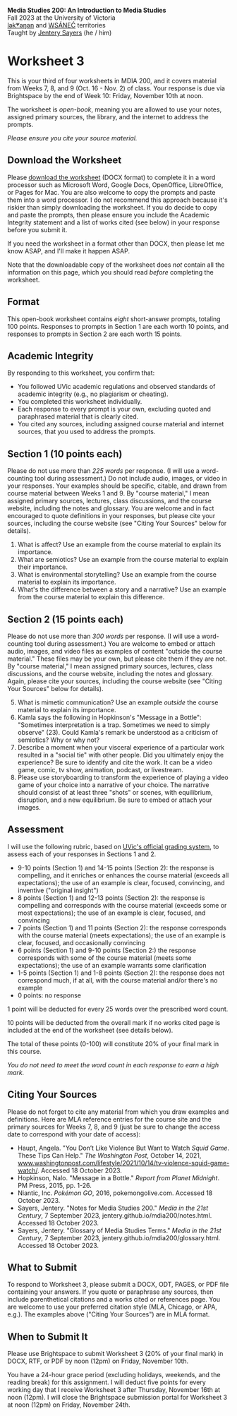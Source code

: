 **Media Studies 200: An Introduction to Media Studies**        
Fall 2023 at the University of Victoria  
[lək̓ʷəŋən](https://www.songheesnation.ca/community/l-k-ng-n-traditional-territory) and [<u>W</u>SÁNEĆ](https://wsanec.com/) territories      
Taught by [Jentery Sayers](https://jntry.work/) (he / him) 

# Worksheet 3

This is your third of four worksheets in MDIA 200, and it covers material from Weeks 7, 8, and 9 (Oct. 16 - Nov. 2) of class. Your response is due via Brightspace by the end of Week 10: Friday, November 10th at noon.

The worksheet is *open-book*, meaning you are allowed to use your notes, assigned primary sources, the library, and the internet to address the prompts.

*Please ensure you cite your source material.* 

## Download the Worksheet 

Please [download the worksheet](mdia200Worksheet3.docx) (DOCX format) to complete it in a word processor such as Microsoft Word, Google Docs, OpenOffice, LibreOffice, or Pages for Mac. You are also welcome to copy the prompts and paste them into a word processor. I do not recommend this approach because it's riskier than simply downloading the worksheet. If you do decide to copy and paste the prompts, then please ensure you include the Academic Integrity statement and a list of works cited (see below) in your response before you submit it. 

If you need the worksheet in a format other than DOCX, then please let me know ASAP, and I'll make it happen ASAP. 

Note that the downloadable copy of the worksheet does *not* contain all the information on this page, which you should read *before* completing the worksheet. 

## Format

This open-book worksheet contains *eight* short-answer prompts, totaling 100 points. Responses to prompts in Section 1 are each worth 10 points, and responses to prompts in Section 2 are each worth 15 points. 

## Academic Integrity 

By responding to this worksheet, you confirm that: 

* You followed UVic academic regulations and observed standards of academic integrity (e.g., no plagiarism or cheating). 
* You completed this worksheet individually.
* Each response to every prompt is your own, excluding quoted and paraphrased material that is clearly cited. 
* You cited any sources, including assigned course material and internet sources, that you used to address the prompts. 

## Section 1 (10 points each)

Please do not use more than *225 words* per response. (I will use a word-counting tool during assessment.) Do not include audio, images, or video in your responses. Your examples should be specific, citable, and drawn from course material between Weeks 1 and 9. By "course material," I mean assigned primary sources, lectures, class discussions, and the course website, including the notes and glossary. You are welcome and in fact encouraged to quote definitions in your responses, but please cite your sources, including the course website (see "Citing Your Sources" below for details). 

1. What is affect? Use an example from the course material to explain its importance.  
2. What are semiotics? Use an example from the course material to explain their importance. 
3. What is environmental storytelling? Use an example from the course material to explain its importance. 
4. What's the difference between a story and a narrative? Use an example from the course material to explain this difference. 

## Section 2 (15 points each)

Please do not use more than *300 words* per response. (I will use a word-counting tool during assessment.) You are welcome to embed or attach audio, images, and video files as examples of content "outside the course material." These files may be your own, but please cite them if they are not. By "course material," I mean assigned primary sources, lectures, class discussions, and the course website, including the notes and glossary. Again, please cite your sources, including the course website (see "Citing Your Sources" below for details).

<ol start=5>
<li>What is mimetic communication? Use an example <em>outside</em> the course material to explain its importance.</li>
<li>Kamla says the following in Hopkinson's "Message in a Bottle": "Sometimes interpretation is a trap. Sometimes we need to simply observe" (23). Could Kamla's remark be understood as a criticism of semiotics? Why or why not?</li>
<li>Describe a moment when your visceral experience of a particular work resulted in a "social tie" with other people. Did you ultimately enjoy the experience? Be sure to identify and cite the work. It can be a video game, comic, tv show, animation, podcast, or livestream.</li>   
<li>Please use storyboarding to transform the experience of playing a video game of your choice into a narrative of your choice. The narrative should consist of at least three "shots" or scenes, with equilibrium, disruption, and a new equilibrium. Be sure to embed or attach your images.</li>
</ol>
  
## Assessment 

I will use the following rubric, based on [UVic's official grading system](https://www.uvic.ca/calendar/undergrad/index.php#/policy/S1AAgoGuV?bc=true&bcCurrent=14%20-%20Grading&bcGroup=Undergraduate%20Academic%20Regulations&bcItemType=policies), to assess each of your responses in Sections 1 and 2. 

* 9-10 points (Section 1) and 14-15 points (Section 2): the response is compelling, and it enriches or enhances the course material (exceeds all expectations); the use of an example is clear, focused, convincing, and inventive ("original insight")
* 8 points (Section 1) and 12-13 points (Section 2): the response is compelling and corresponds with the course material (exceeds some or most expectations); the use of an example is clear, focused, and convincing 
* 7 points (Section 1) and 11 points (Section 2): the response corresponds with the course material (meets expectations); the use of an example is clear, focused, and occasionally convincing 
* 6 points (Section 1) and 9-10 points (Section 2:) the response corresponds with some of the course material (meets some expectations); the use of an example warrants some clarification  
* 1-5 points (Section 1) and 1-8 points (Section 2): the response does not correspond much, if at all, with the course material and/or there's no example
* 0 points: no response  

1 point will be deducted for every 25 words over the prescribed word count. 

10 points will be deducted from the overall mark if no works cited page is included at the end of the worksheet (see details below).

The total of these points (0-100) will constitute 20% of your final mark in this course. 

*You do not need to meet the word count in each response to earn a high mark.* 

## Citing Your Sources 

Please do not forget to cite any material from which you draw examples and definitions. Here are MLA reference entries for the course site and the primary sources for Weeks 7, 8, and 9 (just be sure to change the access date to correspond with your date of access): 

* Haupt, Angela. "You Don’t Like Violence But Want to Watch *Squid Game*. These Tips Can Help." *The Washington Post*, October 14, 2021, www.washingtonpost.com/lifestyle/2021/10/14/tv-violence-squid-game-watch/. Accessed 18 October 2023. 
* Hopkinson, Nalo. "Message in a Bottle." *Report from Planet Midnight*. PM Press, 2015, pp. 1-26. 
* Niantic, Inc. *Pokémon GO*, 2016, pokemongolive.com. Accessed 18 October 2023.
* Sayers, Jentery. "Notes for Media Studies 200." *Media in the 21st Century*, 7 September 2023, jentery.github.io/mdia200/notes.html. Accessed 18 October 2023. 
* Sayers, Jentery. "Glossary of Media Studies Terms." *Media in the 21st Century*, 7 September 2023, jentery.github.io/mdia200/glossary.html. Accessed 18 October 2023. 

## What to Submit 

To respond to Worksheet 3, please submit a DOCX, ODT, PAGES, or PDF file containing your answers. If you quote or paraphrase any sources, then include parenthetical citations and a works cited or references page. You are welcome to use your preferred citation style (MLA, Chicago, or APA, e.g.). The examples above ("Citing Your Sources") are in MLA format. 

## When to Submit It

Please use Brightspace to submit Worksheet 3 (20% of your final mark) in DOCX, RTF, or PDF by noon (12pm) on Friday, November 10th.

You have a 24-hour grace period (excluding holidays, weekends, and the reading break) for this assignment. I will deduct five points for every working day that I receive Worksheet 3 after Thursday, November 16th at noon (12pm). I will close the Brightspace submission portal for Worksheet 3 at noon (12pm) on Friday, November 24th. 
